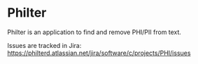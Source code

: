 # Philter

Philter is an application to find and remove PHI/PII from text.

Issues are tracked in Jira: https://philterd.atlassian.net/jira/software/c/projects/PHI/issues